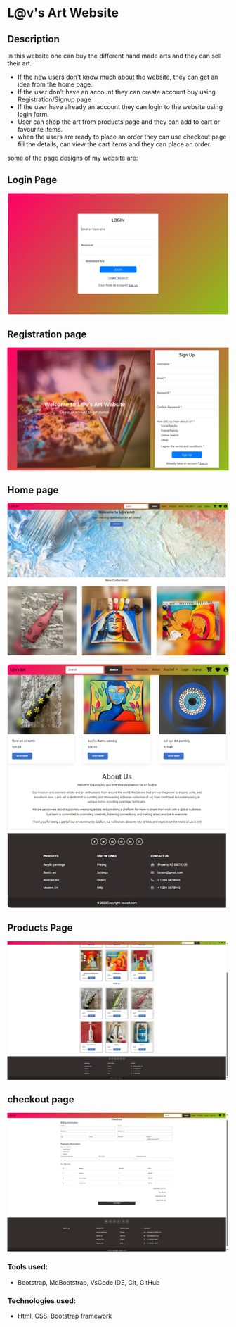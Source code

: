 # L@v's Art Website
## Description
In this website one can buy the different hand made arts and they can sell their art.
* If the new users don't know much about the website, they can get an idea from the home page.
* If the user don't have an account they can create account buy using Registration/Signup page
* If the user have already an account they can login to the website using login form.
* User can shop the art from products page and they can add to cart or favourite items.
* when the users are ready to place an order they can use checkout page fill the details, can view the cart items and they can place an order.

some of the page designs of my website are:

## Login Page

![Loginpage Image](./images/loginpage.png)

## Registration page

![Registration page](./images/registration.png)
## Home page
![homepage](./images/homepage1.png)

![homepage](./images/homepage2.png)
## Products Page
![Products Page](./images/products.png)
## checkout page
![Checkout Page](./images/checkoutpage.png)

### Tools used:
* Bootstrap, MdBootstrap, VsCode IDE, Git, GitHub

### Technologies used:
* Html, CSS, Bootstrap framework
